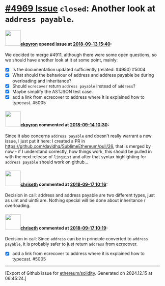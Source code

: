 # [\#4969 Issue](https://github.com/ethereum/solidity/issues/4969) `closed`: Another look at ``address payable``.

#### <img src="https://avatars.githubusercontent.com/u/1347491?v=4" width="50">[ekpyron](https://github.com/ekpyron) opened issue at [2018-09-13 15:40](https://github.com/ethereum/solidity/issues/4969):

We decided to merge #4911, although there were some open questions, so we should have another look at it at some point, mainly:

- [x] Is the documentation updated sufficiently (related: #4950) #5004 
- [x] What should the behaviour of address and address payable be during overloading and inheritance?
- [x] Should ``ecrecover`` return ``address payable`` instead of ``address``?
- [x] Maybe simplify the ASTJSON test case.
- [x] add a link from ecrecover to address where it is explained how to typecast. #5005 

#### <img src="https://avatars.githubusercontent.com/u/1347491?v=4" width="50">[ekpyron](https://github.com/ekpyron) commented at [2018-09-14 10:30](https://github.com/ethereum/solidity/issues/4969#issuecomment-421312867):

Since it also concerns ``address payable`` and doesn't really warrant a new issue, I just put it here: I created a PR in https://github.com/davidhq/SublimeEthereum/pull/26, that is merged by now - if I understand correctly, how things work, this should be pulled in with the next release of ``linguist`` and after that syntax highlighting for ``address payable`` should work on github...

#### <img src="https://avatars.githubusercontent.com/u/9073706?v=4" width="50">[chriseth](https://github.com/chriseth) commented at [2018-09-17 10:16](https://github.com/ethereum/solidity/issues/4969#issuecomment-421956080):

Decision in call: address and address payable are two different types, just as uint and uint8 are. Nothing special will be done about inheritance / overloading.

#### <img src="https://avatars.githubusercontent.com/u/9073706?v=4" width="50">[chriseth](https://github.com/chriseth) commented at [2018-09-17 10:19](https://github.com/ethereum/solidity/issues/4969#issuecomment-421956855):

Decision in call: Since `address` can be in principle converted to `address payable`, it is probably safer to just return `address` from ecrecover.

 - [x] add a link from ecrecover to address where it is explained how to typecast. #5005


-------------------------------------------------------------------------------



[Export of Github issue for [ethereum/solidity](https://github.com/ethereum/solidity). Generated on 2024.12.15 at 06:45:24.]

